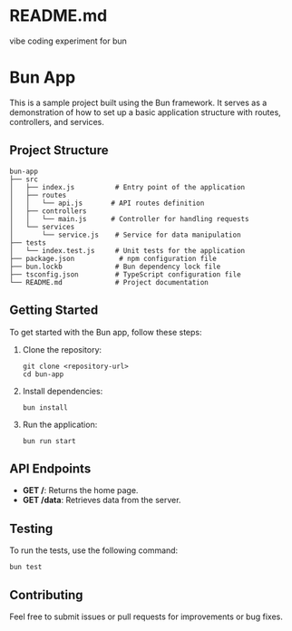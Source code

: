 # README.md

vibe coding experiment for bun

# Bun App

This is a sample project built using the Bun framework. It serves as a demonstration of how to set up a basic application structure with routes, controllers, and services.

## Project Structure

```
bun-app
├── src
│   ├── index.js          # Entry point of the application
│   ├── routes
│   │   └── api.js       # API routes definition
│   ├── controllers
│   │   └── main.js      # Controller for handling requests
│   └── services
│       └── service.js    # Service for data manipulation
├── tests
│   └── index.test.js     # Unit tests for the application
├── package.json           # npm configuration file
├── bun.lockb             # Bun dependency lock file
├── tsconfig.json         # TypeScript configuration file
└── README.md             # Project documentation
```

## Getting Started

To get started with the Bun app, follow these steps:

1. Clone the repository:
   ```
   git clone <repository-url>
   cd bun-app
   ```

2. Install dependencies:
   ```
   bun install
   ```

3. Run the application:
   ```
   bun run start
   ```

## API Endpoints

- **GET /**: Returns the home page.
- **GET /data**: Retrieves data from the server.

## Testing

To run the tests, use the following command:
```
bun test
```

## Contributing

Feel free to submit issues or pull requests for improvements or bug fixes.